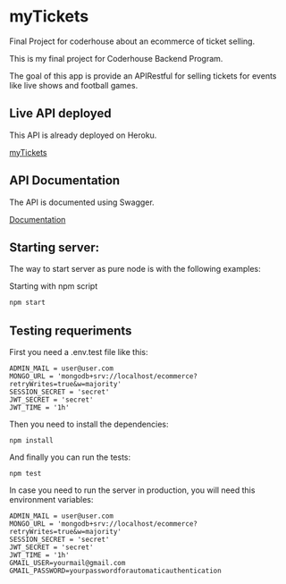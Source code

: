 # myTickets

Final Project for coderhouse about an ecommerce of ticket selling.

This is my final project for Coderhouse Backend Program.

The goal of this app is provide an APIRestful for selling tickets for events like live shows and football games.


## Live API deployed

This API is already deployed on Heroku.

[myTickets](https://mytickets-api.herokuapp.com)

## API Documentation

The API is documented using Swagger.

[Documentation](https://mytickets-api.herokuapp.com/api-docs)

## Starting server:

The way to start server as pure node is with the following examples:

Starting with npm script

```sh
npm start
```


## Testing requeriments

First you need a .env.test file like this:

```
ADMIN_MAIL = user@user.com
MONGO_URL = 'mongodb+srv://localhost/ecommerce?retryWrites=true&w=majority'
SESSION_SECRET = 'secret'
JWT_SECRET = 'secret'
JWT_TIME = '1h'
```
    
Then you need to install the dependencies:
    

    npm install


And finally you can run the tests:
    

    npm test



In case you need to run the server in production, you will need this environment variables:

```
ADMIN_MAIL = user@user.com
MONGO_URL = 'mongodb+srv://localhost/ecommerce?retryWrites=true&w=majority'
SESSION_SECRET = 'secret'
JWT_SECRET = 'secret'
JWT_TIME = '1h'
GMAIL_USER=yourmail@gmail.com
GMAIL_PASSWORD=yourpasswordforautomaticauthentication
```
